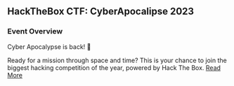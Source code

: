 ## HackTheBox CTF: CyberApocalipse 2023

<h3>Event Overview</h3>
Cyber Apocalypse is back! 🚀

Ready for a mission through space and time? This is your chance to join the biggest hacking competition of the year, powered by Hack The Box.
[Read More](https://ctf.hackthebox.com/event/details/cyber-apocalypse-2023-the-cursed-mission-after-party-937)
